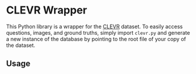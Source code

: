 # CLEVR Wrapper

This Python library is a wrapper for the [CLEVR](https://cs.stanford.edu/people/jcjohns/clevr/) dataset. To easily access questions, images, and ground truths, simply import `clevr.py` and generate a new instance of the database by pointing to the root file of your copy of the dataset.

## Usage

